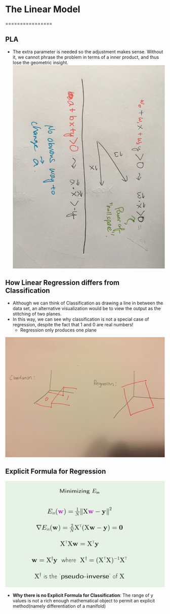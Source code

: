 # The Linear Model
================

## PLA

* The extra parameter is needed so the adjustment makes sense. Without it, we cannot phrase the problem in terms of a inner product, and thus lose the geometric insight.
![geo intuition](geo-picture.jpeg)

## How Linear Regression differs from Classification
* Although we can think of Classification as drawing a line in between the data set, an alternative visualization would be to view the output as the stitching of two planes. 
* In this way, we can see why classification is not a special case of regression, despite the fact that 1 and 0 are real numbers! 
	* Regression only produces one plane

![reg-class](regression-classification.jpeg)

## Explicit Formula for Regression

![lin reg](linear-regression.PNG)

* **Why there is no Explicit Formula for Classification**: The range of y values is not a rich enough mathematical object to permit an explicit method(namely differentiation of a manifold)
